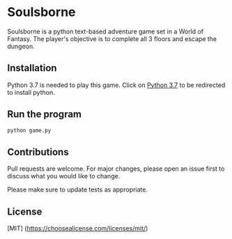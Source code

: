 # Soulsborne

Soulsborne is a python text-based adventure game set in a World of Fantasy. 
The player's objective is to complete all 3 floors and escape the dungeon.


## Installation

Python 3.7 is needed to play this game. Click on [Python 3.7](https://www.python.org/downloads/) to be redirected to install python.


## Run the program

```python
python game.py
```

## Contributions
Pull requests are welcome. For major changes, please open an issue first to discuss what you would like to change.

Please make sure to update tests as appropriate.

## License
[MIT] (https://choosealicense.com/licenses/mit/)
